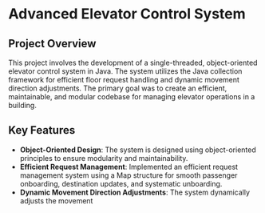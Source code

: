 # Advanced Elevator Control System

## Project Overview

This project involves the development of a single-threaded, object-oriented elevator control system in Java. The system utilizes the Java collection framework for efficient floor request handling and dynamic movement direction adjustments. The primary goal was to create an efficient, maintainable, and modular codebase for managing elevator operations in a building.

## Key Features

- **Object-Oriented Design**: The system is designed using object-oriented principles to ensure modularity and maintainability.
- **Efficient Request Management**: Implemented an efficient request management system using a Map structure for smooth passenger onboarding, destination updates, and systematic unboarding.
- **Dynamic Movement Direction Adjustments**: The system dynamically adjusts the movement
